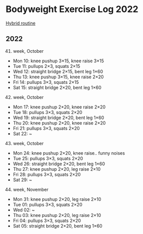 # Bodyweight Exercise Log 2022

[Hybrid routine](https://www.hybridcalisthenics.com/programs)

## 2022

41. week, October

- Mon 10: knee pushup 3×15, knee raise 3×15
- Tue 11: pullups 2×3, squats 2×15
- Wed 12: straight bridge 2×15, bent leg 1×60
- Thu 13: knee pushup 3×15, knee raise 2×20
- Fri 14: pullups 3×3, squats 2×15
- Sat 15: straight bridge 2×20, bent leg 1×60

42. week, October

- Mon 17: knee pushup 2×20, knee raise 2×20
- Tue 18: pullups 3×3, squats 2×20
- Wed 19: straight bridge 2×20, bent leg 1×60
- Thu 20: knee pushup 2×20, knee raise 2×20
- Fri 21: pullups 3×3, squats 2×20
- Sat 22: ~

43. week, October

- Mon 24: knee pushup 2×20, knee raise.. funny noises
- Tue 25: pullups 3×3, squats 2×20
- Wed 26: straight bridge 2×20, bent leg 1×60
- Thu 27: knee pushup 2×20, leg raise 2×10
- Fri 28: pullups 3×3, squats 2×20
- Sat 29: ~

44. week, November

- Mon 31: knee pushup 2×20, leg raise 2×10
- Tue 01: pullups 3×3, squats 2×20
- Wed 02: ~
- Thu 03: knee pushup 2×20, leg raise 2×10
- Fri 04: pullups 3×3, squats 2×20
- Sat 05: straight bridge 2×20, bent leg 1×60
